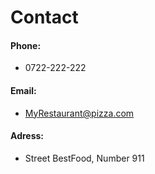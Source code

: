 # Contact

#### Phone:
 - 0722-222-222

#### Email:
 - MyRestaurant@pizza.com

#### Adress:
 - Street BestFood, Number 911